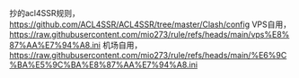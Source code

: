 抄的acl4SSR规则，https://github.com/ACL4SSR/ACL4SSR/tree/master/Clash/config
VPS自用，https://raw.githubusercontent.com/mio273/rule/refs/heads/main/vps%E8%87%AA%E7%94%A8.ini
机场自用，https://raw.githubusercontent.com/mio273/rule/refs/heads/main/%E6%9C%BA%E5%9C%BA%E8%87%AA%E7%94%A8.ini
